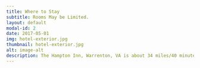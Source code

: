 ```yaml
---
title: Where to Stay 
subtitle: Rooms May be Limited.
layout: default
modal-id: 2
date: 2017-05-01
img: hotel-exterior.jpg
thumbnail: hotel-exterior.jpg 
alt: image-alt
description: The Hampton Inn, Warrenton, VA is about 34 miles/40 minutes from where 495 (Beltway) meets 66 and 35 miles/45 minutes from Dulles Airport. Wollam Gardens is less than 20 minutes from the hotel. <h3>Details</h3><ul class="nobull"><li>Accomodations are limited and it's a holiday weekend. We suggest booking soon!<br><br></li><li>We've got rooms blocked for Saturday and Sunday nights at the <a href = http://warrenton.hamptoninn.com>Hampton Inn Warrenton</a>. You can book on the <a href = http://warrenton.hamptoninn.com>website</a> or by calling 540-349-4200 and use code <strong>AGW</strong> for the group rates.<br><br></li><li>We will be running a shuttle between the hotel and the wedding venue, or you can drive directly if you prefer. There will be plenty of parking at the venue.<br><br></li><li>If rooms at the Hampton Inn run out, we would suggest looking at the <a href = https://www.ihg.com/holidayinnexpress/hotels/us/en/warrenton/wrvva/hoteldetail>Holiday Inn Express</a> or the <a href = https://www.wyndhamhotels.com/baymont/warrenton-virginia/baymont-inn-and-suites-warrenton/overview>Baymont Inn & Suites</a> for other options in a similar price range. For more upscale options, please check out the <a href = https://www.blackhorseinn.com/the-inn>Black Horse Inn</a>, <a href = https://www.airlie.com/>Arlie</a>, <a href = https://www.thechiltonhouse.com/>Chilton House</a>, or the <a href = http://poplarspringsinn.com/>Poplar Springs Inn</a></li></ul><br><br><p>If you'll be arriving on Saturday, please join us between 7:30 and 9:30 at <a href = "https://www.google.com/maps/place/Mc+Mahon's+Irish+Pub+%26+Restaurant/@38.727337,-77.8041124,15z/data=!4m2!3m1!1s0x0:0x2fd7090b2f7ea93?sa=X&ved=0ahUKEwjet5fh0tPZAhVRhOAKHTWbDO8Q_BIIoQEwCw">McMahon's Irish Pub</a> (5 min drive from Hampton Inn) for dessert and drinks.</p>
---
```

